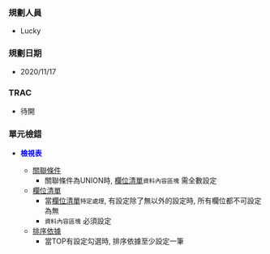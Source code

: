 ### <div id="user">規劃人員</div>
* Lucky

### <div id="updatedate">規劃日期</div>
* 2020/11/17

### <div id="trac">TRAC</div>
* <ps>待開</ps>

### <div id="index">單元檢錯</div>
* <p id="fieldbreak1" style="color:blue;font-weight:bold">檢視表</p>

  * [關聯條件][link_logjoin]
    * 關聯條件為UNION時, [欄位清單](/8.10.0/UPDATE/ITEM_4/IDE/logical/README.md#logcols_union_data)`資料內容區塊` 需全數設定
  * [欄位清單][link_logcols]
    * 當[欄位清單](/8.10.0/UPDATE/ITEM_4/IDE/logical/README.md#colsspecific)`特定處理`, 有設定除了無以外的設定時, 所有欄位都不可設定為無
    * `資料內容區塊` 必須設定
  * [排序依據][link_orderby]
    * 當TOP有設定勾選時, 排序依據至少設定一筆


[link_logjoin]:/8.10.0/UPDATE/ITEM_4/IDE/logical/README.md#join "關聯條件"
[link_logcols]:/8.10.0/UPDATE/ITEM_4/IDE/logical/README.md#logcols "欄位清單"
[link_orderby]:/8.10.0/UPDATE/ITEM_4/IDE/logical/README.md#orderby "排序依據"